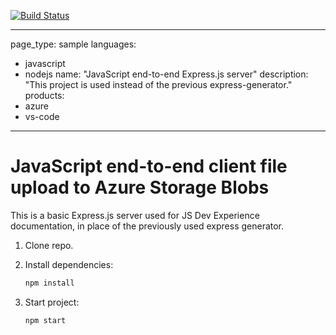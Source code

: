 [![Build Status](https://dev.azure.com/gorelik/learn-pipelines/_apis/build/status/mer1in.learn-pipelines%20(1)?branchName=main)](https://dev.azure.com/gorelik/learn-pipelines/_build/latest?definitionId=2&branchName=main)

---
page_type: sample
languages:
- javascript
- nodejs
name: "JavaScript end-to-end Express.js server"
description: "This project is used instead of the previous express-generator."
products:
- azure
- vs-code
---

# JavaScript end-to-end client file upload to Azure Storage Blobs

This is a basic Express.js server used for JS Dev Experience documentation, in place of the previously used express generator. 

1. Clone repo.

1. Install dependencies: 

    ```bash
    npm install
    ```

1. Start project: 

    ```bash
    npm start
    ```

